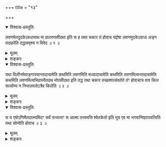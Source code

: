 +++
title = "१३"

+++

<details open><summary>विश्वास-प्रस्तुतिः</summary>

लवणमेतदुदकेऽवधायाथ मा प्रातरुपसीदथा इति स ह तथा चकार तं होवाच यद्दोषा
लवणमुदकेऽवाधा अङ्ग तदाहरेति तद्धावमृश्य न विवेद ॥ १ ॥
</details>

<details><summary>मूलम्</summary>

लवणमेतदुदकेऽवधायाथ मा प्रातरुपसीदथा इति स ह तथा चकार तं होवाच यद्दोषा
लवणमुदकेऽवाधा अङ्ग तदाहरेति तद्धावमृश्य न विवेद ॥ १ ॥
</details>

<details><summary>शङ्करः</summary>

विद्यमानमपि वस्तु नोपलभ्यते, प्रकारान्तरेण तु उपलभ्यत इति शृणु अत्र
दृष्टान्तम् — यदि च इममर्थं प्रत्यक्षीकर्तुमिच्छसि, पिण्डरूपं
लवणम् एतद्घटादौ उदके अवधाय प्रक्षिप्य अथ मा मां श्वः प्रातः उपसीदथाः
उपगच्छेथाः इति । स ह पित्रोक्तमर्थं प्रत्यक्षीकर्तुमिच्छन् तथा
चकार । तं ह उवाच परेद्युः प्रातः — यल्लवणं दोषा रात्रौ उदके
अवाधाः निक्षिप्तवानसि अङ्ग हे वत्स तदाहर — इत्युक्तः
तल्लवणमाजिहीर्षुः ह किल अवमृश्य उदके न
विवेद न विज्ञातवान् । यथा तल्लवणं विद्यमानमेव सत् अप्सु लीनं
संश्लिष्टमभूत् ॥
</details>

<details open><summary>विश्वास-प्रस्तुतिः</summary>

यथा विलीनमेवाङ्गास्यान्तादाचामेति कथमिति लवणमिति मध्यादाचामेति कथमिति
लवणमित्यन्तादाचामेति कथमिति लवणमित्यभिप्रास्यैतदथ मोपसीदथा इति
तद्ध तथा चकार तच्छश्वत्संवर्तते तंꣳ होवाचात्र वाव किल सत्सोम्य न
निभालयसेऽत्रैव किलेति ॥ २ ॥
</details>

<details><summary>मूलम्</summary>

यथा विलीनमेवाङ्गास्यान्तादाचामेति कथमिति लवणमिति मध्यादाचामेति कथमिति
लवणमित्यन्तादाचामेति कथमिति लवणमित्यभिप्रास्यैतदथ मोपसीदथा इति
तद्ध तथा चकार तच्छश्वत्संवर्तते तंꣳ होवाचात्र वाव किल सत्सोम्य न
निभालयसेऽत्रैव किलेति ॥ २ ॥
</details>

<details><summary>शङ्करः</summary>

यथा विलीनं लवणं न वेत्थ, तथापि तच्चक्षुषा स्पर्शनेन च पिण्डरूपं
लवणमगृह्यमाणं विद्यत एव अप्सु, उपलभ्यते च उपायान्तरेण
— इत्येतत् पुत्रं प्रत्याययितुमिच्छन् आह — अङ्ग अस्योदकस्य अन्तात्
उपरि गृहीत्वा आचाम — इत्युक्त्वा पुत्रं तथाकृतवन्तमुवाच — कथमिति
; इतर आह — लवणं स्वादुत इति । तथा मध्यादुदकस्य गृहीत्वा आचाम इति,
कथमिति, लवणमिति । तथान्तात् अधोदेशात् गृहीत्वा आचाम इति,
कथमिति, लवणमिति । यद्येवम् , अभिप्रास्य परित्यज्य एतदुदकम् आचम्य
अथ मोपसीदथाः इति ; तद्ध तथा चकार लवणं परित्यज्य पितृसमीपमाजगामेत्यर्थः
इदं वचनं ब्रुवन् — तल्लवणं तस्मिन्नेवोदके यन्मया रात्रौ क्षिप्तं
शश्वन्नित्यं संवर्तते विद्यमानमेव सत् सम्यग्वर्तते । इति
एवमुक्तवन्तं तं ह उवाच पिता — यथेदं लवणं
दर्शनस्पर्शनाभ्यां पूर्वं गृहीतं
पुनरुदके विलीनं ताभ्यामगृह्यमाणमपि विद्यत एव उपायान्तरेण
जिह्वयोपलभ्यमानत्वात् — एवमेव अत्रैव अस्मिन्नेव तेजोबन्नादिकार्ये शुङ्गे
देहे, वाव किलेत्याचार्योपदेशस्मरणप्रदर्शनार्थौ, सत्
तेजोबन्नादिशुङ्गकारणं
वटबीजाणिमवद्विद्यमानमेव इन्द्रियैर्नोपलभसे न
निभालयसे । यथा अत्रैवोदके
दर्शनस्पर्शनाभ्यामनुपलभ्यमानं
लवणं विद्यमानमेव जिह्वया उपलब्धवानसि — एवमेवात्रैव किल विद्यमानं सत्
जगन्मूलम् उपायान्तरेण लवणाणिमवत् उपलप्स्यस इति वाक्यशेषः ॥
</details>

<details open><summary>विश्वास-प्रस्तुतिः</summary>

स य एषोऽणिमैतदात्म्यमिदꣳ सर्वं तत्सत्यꣳ स आत्मा तत्त्वमसि श्वेतकेतो इति
भूय एव मा भगवान्विज्ञापयत्विति तथा सोम्येति होवाच ॥ ३ ॥
</details>

<details><summary>मूलम्</summary>

स य एषोऽणिमैतदात्म्यमिदꣳ सर्वं तत्सत्यꣳ स आत्मा तत्त्वमसि श्वेतकेतो इति
भूय एव मा भगवान्विज्ञापयत्विति तथा सोम्येति होवाच ॥ ३ ॥
</details>

<details><summary>शङ्करः</summary>

स य इत्यादि समानम् । यद्येवं लवणाणिमवदिन्द्रियैरनुपलभ्यमानमपि जगन्मूलं
सत् उपायान्तरेण उपलब्धुं शक्यते, यदुपलम्भात्कृतार्थः स्याम्
अनुपलम्भाच्चाकृतार्थः स्यामहम् , तस्यैवोपलब्धौ क उपायः
इत्येतत् भूय एव मा भगवान् विज्ञापयतु दृष्टान्तेन । तथा सोम्य इति ह उवाच
॥

इति त्रयोदशखण्डभाष्यम् ॥
</details>


